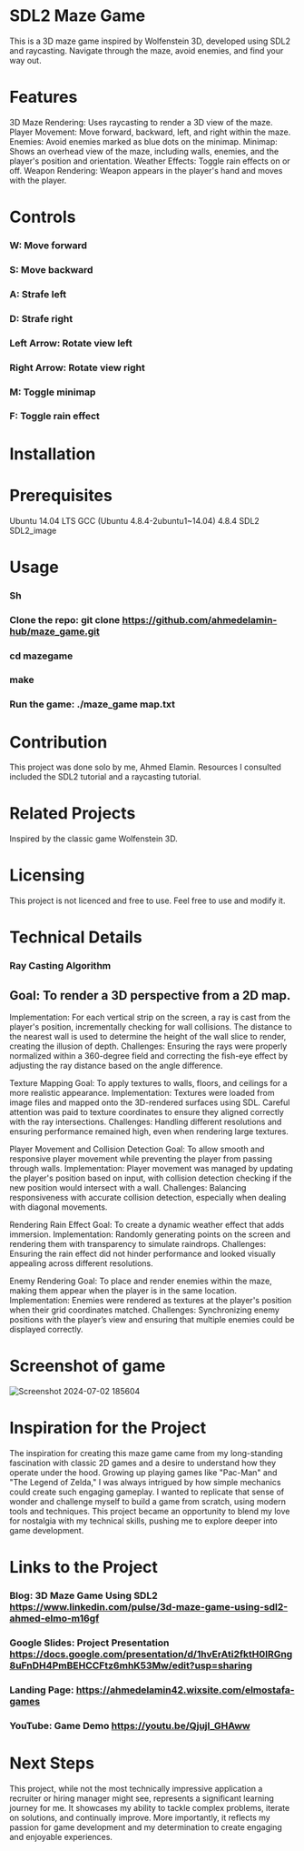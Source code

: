# SDL2 Maze Game

This is a 3D maze game inspired by Wolfenstein 3D, developed using SDL2 and raycasting. Navigate through the maze, avoid enemies, and find your way out.

# Features

3D Maze Rendering: Uses raycasting to render a 3D view of the maze.
Player Movement: Move forward, backward, left, and right within the maze.
Enemies: Avoid enemies marked as blue dots on the minimap.
Minimap: Shows an overhead view of the maze, including walls, enemies, and the player's position and orientation.
Weather Effects: Toggle rain effects on or off.
Weapon Rendering: Weapon appears in the player's hand and moves with the player.

# Controls
### W: Move forward
### S: Move backward
### A: Strafe left
### D: Strafe right
### Left Arrow: Rotate view left
### Right Arrow: Rotate view right
### M: Toggle minimap
### F: Toggle rain effect

# Installation

# Prerequisites
Ubuntu 14.04 LTS
GCC (Ubuntu 4.8.4-2ubuntu1~14.04) 4.8.4
SDL2
SDL2_image

# Usage
### Sh
### Clone the repo: git clone https://github.com/ahmedelamin-hub/maze_game.git
### cd mazegame
### make
### Run the game: ./maze_game map.txt

# Contribution
This project was done solo by me, Ahmed Elamin. Resources I consulted included the SDL2 tutorial and a raycasting tutorial.

# Related Projects
Inspired by the classic game Wolfenstein 3D.

# Licensing
This project is not licenced and free to use. Feel free to use and modify it.

# Technical Details

### Ray Casting Algorithm

## Goal: To render a 3D perspective from a 2D map.
Implementation: For each vertical strip on the screen, a ray is cast from the player's position, incrementally checking for wall collisions. The distance to the nearest wall is used to determine the height of the wall slice to render, creating the illusion of depth.
Challenges: Ensuring the rays were properly normalized within a 360-degree field and correcting the fish-eye effect by adjusting the ray distance based on the angle difference.

Texture Mapping
Goal: To apply textures to walls, floors, and ceilings for a more realistic appearance.
Implementation: Textures were loaded from image files and mapped onto the 3D-rendered surfaces using SDL. Careful attention was paid to texture coordinates to ensure they aligned correctly with the ray intersections.
Challenges: Handling different resolutions and ensuring performance remained high, even when rendering large textures.

Player Movement and Collision Detection
Goal: To allow smooth and responsive player movement while preventing the player from passing through walls.
Implementation: Player movement was managed by updating the player's position based on input, with collision detection checking if the new position would intersect with a wall.
Challenges: Balancing responsiveness with accurate collision detection, especially when dealing with diagonal movements.

Rendering Rain Effect
Goal: To create a dynamic weather effect that adds immersion.
Implementation: Randomly generating points on the screen and rendering them with transparency to simulate raindrops.
Challenges: Ensuring the rain effect did not hinder performance and looked visually appealing across different resolutions.

Enemy Rendering
Goal: To place and render enemies within the maze, making them appear when the player is in the same location.
Implementation: Enemies were rendered as textures at the player's position when their grid coordinates matched.
Challenges: Synchronizing enemy positions with the player’s view and ensuring that multiple enemies could be displayed correctly.

# Screenshot of game

![Screenshot 2024-07-02 185604](https://github.com/ahmedelamin-hub/Maze/assets/57487409/5611322c-feef-4414-aec2-1e0bc14a2ab6)

# Inspiration for the Project
The inspiration for creating this maze game came from my long-standing fascination with classic 2D games and a desire to understand how they operate under the hood. Growing up playing games like "Pac-Man" and "The Legend of Zelda," I was always intrigued by how simple mechanics could create such engaging gameplay. I wanted to replicate that sense of wonder and challenge myself to build a game from scratch, using modern tools and techniques. This project became an opportunity to blend my love for nostalgia with my technical skills, pushing me to explore deeper into game development.

# Links to the Project
### Blog: 3D Maze Game Using SDL2 https://www.linkedin.com/pulse/3d-maze-game-using-sdl2-ahmed-elmo-m16gf 
### Google Slides: Project Presentation https://docs.google.com/presentation/d/1hvErAti2fktH0lRGng8uFnDH4PmBEHCCFtz6mhK53Mw/edit?usp=sharing
### Landing Page: https://ahmedelamin42.wixsite.com/elmostafa-games
### YouTube: Game Demo https://youtu.be/QjujI_GHAww

# Next Steps
This project, while not the most technically impressive application a recruiter or hiring manager might see, 
represents a significant learning journey for me. It showcases my ability to tackle complex problems, iterate on solutions, and continually improve. More importantly, it reflects my passion for game development and my determination to create engaging and enjoyable experiences.
